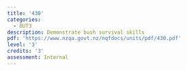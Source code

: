 ```yaml
---
title: '430'
categories:
  - OUT3
description: Demonstrate bush survival skills
pdf: 'https://www.nzqa.govt.nz/nqfdocs/units/pdf/430.pdf'
level: '3'
credits: '3'
assessment: Internal
---
```


